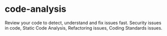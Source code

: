 # code-analysis
Review your code to detect, understand and fix issues fast. Security issues in code, Static Code Analysis, Refactoring issues, Coding Standards issues.
